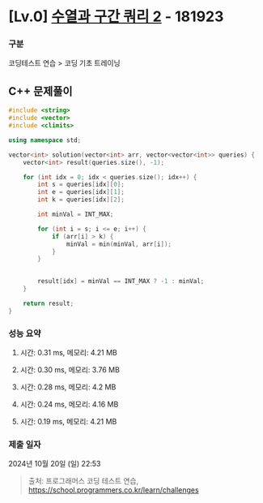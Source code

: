 # [Lv.0] [수열과 구간 쿼리 2](https://school.programmers.co.kr/learn/courses/30/lessons/181923?language=cpp) - 181923 

### 구분

코딩테스트 연습 > 코딩 기초 트레이닝

## C++ 문제풀이

```cpp
#include <string>
#include <vector>
#include <climits>

using namespace std;

vector<int> solution(vector<int> arr, vector<vector<int>> queries) {
    vector<int> result(queries.size(), -1);

    for (int idx = 0; idx < queries.size(); idx++) {
        int s = queries[idx][0];
        int e = queries[idx][1];
        int k = queries[idx][2];

        int minVal = INT_MAX;

        for (int i = s; i <= e; i++) {
            if (arr[i] > k) {
                minVal = min(minVal, arr[i]);
            }
        }

        
        result[idx] = minVal == INT_MAX ? -1 : minVal;
    }

    return result;
}
```

### 성능 요약

1. 시간: 0.31 ms, 메모리: 4.21 MB

2. 시간: 0.30 ms, 메모리: 3.76 MB
3. 시간: 0.28 ms, 메모리: 4.2 MB
4. 시간: 0.24 ms, 메모리: 4.16 MB
5. 시간: 0.19 ms, 메모리: 4.21 MB

### 제출 일자

2024년 10월 20일 (일) 22:53

> 출처: 프로그래머스 코딩 테스트 연습, https://school.programmers.co.kr/learn/challenges